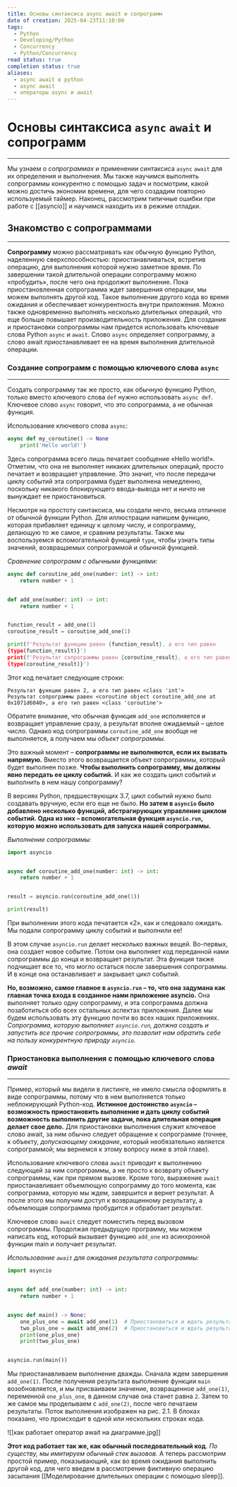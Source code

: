 ```yaml
---
title: Основы синтаксиса async await и сопрограмм
date of creation: 2025-04-23T11:10:00
tags:
  - Python
  - Developing/Python
  - Concurrency
  - Python/Concurrency
read status: true
completion status: true
aliases:
  - async await в python
  - async await
  - операторы async и await
---
```

# Основы синтаксиса `async` `await` и сопрограмм
---

Мы узнаем о *сопрограммах* и применении синтаксиса `async` `await` для их определения и выполнения. Мы также научимся выполнять сопрограммы конкурентно с помощью задач и посмотрим, какой можно достичь экономии времени, для чего создадим повторно используемый таймер. Наконец, рассмотрим типичные ошибки при работе с [[asyncio]] и научимся находить их в режиме отладки.


## Знакомство с сопрограммами
---

**Сопрограмму** можно рассматривать как обычную функцию Python, наделенную сверхспособностью: приостанавливаться, встретив операцию, для выполнения которой нужно заметное время. По завершении такой длительной операции сопрограмму можно «пробудить», после чего она продолжит выполнение. Пока приостановленная сопрограмма ждет завершения операции, мы можем выполнять другой код. Такое выполнение другого кода во время ожидания и обеспечивает конкурентность внутри приложения. Можно также одновременно выполнять несколько длительных операций, что еще больше повышает производительность приложения.
Для создания и приостановки сопрограммы нам придется использовать ключевые слова Python `async` и `await`. Слово `async` определяет сопрограмму, а слово await приостанавливает ее на время выполнения длительной операции.


### Создание сопрограмм с помощью ключевого слова `async`
---

Создать сопрограмму так же просто, как обычную функцию Python, только вместо ключевого слова `def` нужно использовать `async def`. Ключевое слово `async` говорит, что это сопрограмма, а не обычная функция.

Использование ключевого слова `async`:
```python
async def my_coroutine() -> None
    print('Hello world!')
```

Здесь сопрограмма всего лишь печатает сообщение «Hello world!». Отметим, что она не выполняет никаких длительных операций, просто печатает и возвращает управление. Это значит, что после передачи циклу событий эта сопрограмма будет выполнена немедленно, поскольку никакого блокирующего ввода-вывода нет и ничто не вынуждает ее приостановиться.

Несмотря на простоту синтаксиса, мы создали нечто, весьма отличное от обычной функции Python. Для иллюстрации напишем функцию, которая прибавляет единицу к целому числу, и сопрограмму, делающую то же самое, и сравним результаты. Также мы воспользуемся вспомогательной функцией `type`, чтобы узнать типы значений, возвращаемых сопрограммой и обычной функцией.

*Сравнение сопрограмм с обычными функциями:*
```python
async def coroutine_add_one(number: int) -> int:
    return number + 1


def add_one(number: int) -> int:
    return number + 1


function_result = add_one(1)
coroutine_result = coroutine_add_one(1)

print(f'Результат функции равен {function_result}, а его тип равен
{type(function_result)}')
print(f'Результат сопрограммы равен {coroutine_result}, а его тип равен
{type(coroutine_result)}')
```
Этот код печатает следующие строки:
```shell
Результат функции равен 2, а его тип равен <class 'int'>
Результат сопрограммы равен <coroutine object coroutine_add_one at 0x1071d6040>, а его тип равен <class 'coroutine'>
```

Обратите внимание, что обычная функция `add_one` исполняется и возвращает управление сразу, а результат вполне ожидаемый – целое число. Однако код сопрограммы `coroutine_add_one` вообще не выполняется, а получаем мы *объект сопрограммы.*

Это важный момент – **сопрограммы не выполняются, если их вызвать напрямую.** Вместо этого возвращается объект сопрограммы, который будет выполнен позже. **Чтобы выполнить сопрограмму, мы должны явно передать ее циклу событий.** И как же создать цикл событий и выполнить в нем нашу сопрограмму?

В версиях Python, предшествующих 3.7, цикл событий нужно было создавать вручную, если его еще не было. **Но затем в `asyncio` было добавлено несколько функций, абстрагирующих управление циклом событий. Одна из них – вспомогательная функция `asyncio.run`, которую можно использовать для запуска нашей сопрограммы.**

*Выполнение сопрограммы:*
```python
import asyncio


async def coroutine_add_one(number: int) -> int:
    return number + 1


result = asyncio.run(coroutine_add_one(1))

print(result)
```
При выполнении этого кода печатается «2», как и следовало ожидать. Мы подали сопрограмму циклу событий и выполнили ее!

В этом случае `asyncio.run` делает несколько важных вещей. Во-первых, она создает новое событие. Потом она выполняет код переданной нами сопрограммы до конца и возвращает результат. Эта функция также подчищает все то, что могло остаться после завершения сопрограммы. И в конце она останавливает и закрывает цикл событий.

**Но, возможно, самое главное в `asyncio.run` – то, что она задумана как главная точка входа в созданное нами приложение asyncio.** Она выполняет только одну сопрограмму, и эта сопрограмма должна позаботиться обо всех остальных аспектах приложения. Далее мы будем использовать эту функцию почти во всех наших приложениях. *Сопрограмма, которую выполняет `asyncio.run`, должна создать и запустить все прочие сопрограммы, это позволит нам обратить себе на пользу конкурентную природу `asyncio`.*


### Приостановка выполнения с помощью ключевого слова *await*
---

Пример, который мы видели в листинге, не имело смысла оформлять в виде сопрограммы, потому что в нем выполняется только неблокирующий Python-код. **Истинное достоинство `asyncio` – возможность приостановить выполнение и дать циклу событий возможность выполнить другие задачи, пока длительная операция делает свое дело.** Для приостановки выполнения служит ключевое слово await, за ним обычно следует обращение к сопрограмме (точнее, к объекту, *допускающему ожидание*, который необязательно является сопрограммой; мы вернемся к этому вопросу ниже в этой главе).

Использование ключевого слова `await` приводит к выполнению следующей за ним сопрограммы, а не просто к возврату объекту сопрограммы, как при прямом вызове. Кроме того, выражение `await` приостанавливает объемлющую сопрограмму до того момента, как сопрограмма, которую мы ждем, завершится и вернет результат. А после этого мы получим доступ к возвращенному результату, а объемлющая сопрограмма пробудится и обработает результат.

Ключевое слово `await` следует поместить перед вызовом сопрограммы. Продолжая предыдущую программу, мы можем написать код, который вызывает функцию `add_one` из асинхронной функции main и получает результат.

*Использование `await` для ожидания результата сопрограммы:*
```python
import asyncio


async def add_one(number: int) -> int:
    return number + 1


async def main() -> None:
    one_plus_one = await add_one(1)  # Приостановиться и ждать результата                                                              # add_one(1)
    two_plus_one = await add_one(2)  # Приостановиться и ждать результата                                                              # add_one(2)
    print(one_plus_one)
    print(two_plus_one)


asyncio.run(main())
```

Мы приостанавливаем выполнение дважды. Сначала ждем завершения `add_one(1)`. После получения результата выполнение функции `main` возобновляется, и мы присваиваем значение, возвращенное `add_one(1)`, переменной `one_plus_one`, в данном случае она станет равна `2`. Затем то же самое мы проделываем с `add_one(2)`, после чего печатаем результаты. Поток выполнения изображен на рис. 2.1. В блоках показано, что происходит в одной или нескольких строках кода.

![[как работает оператор await на диаграмме.jpg]]

**Этот код работает так же, как обычный последовательный код**. *По существу, мы имитируем обычный стек вызовов.* А теперь рассмотрим простой пример, показывающий, как во время ожидания выполнить другой код, для чего введем в рассмотрение фиктивную операцию засыпания [[Моделирование длительных операции с помощью sleep]].